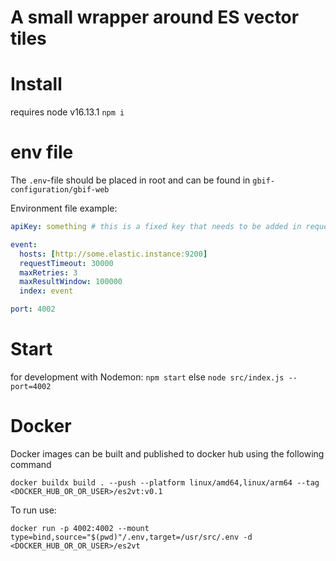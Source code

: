 # A small wrapper around ES vector tiles

# Install
requires node v16.13.1
`npm i`

# env file
The `.env`-file should be placed in root and can be found in `gbif-configuration/gbif-web`

Environment file example:
```yml
apiKey: something # this is a fixed key that needs to be added in requests. Since it is all behind vpn we could consider removing it

event:
  hosts: [http://some.elastic.instance:9200]
  requestTimeout: 30000
  maxRetries: 3
  maxResultWindow: 100000
  index: event

port: 4002
```

# Start
for development with Nodemon: `npm start` else `node src/index.js --port=4002`

# Docker

Docker images can be built and published to docker hub using the following command
```
docker buildx build . --push --platform linux/amd64,linux/arm64 --tag <DOCKER_HUB_OR_OR_USER>/es2vt:v0.1
```

To run use:
```
docker run -p 4002:4002 --mount type=bind,source="$(pwd)"/.env,target=/usr/src/.env -d <DOCKER_HUB_OR_OR_USER>/es2vt
```